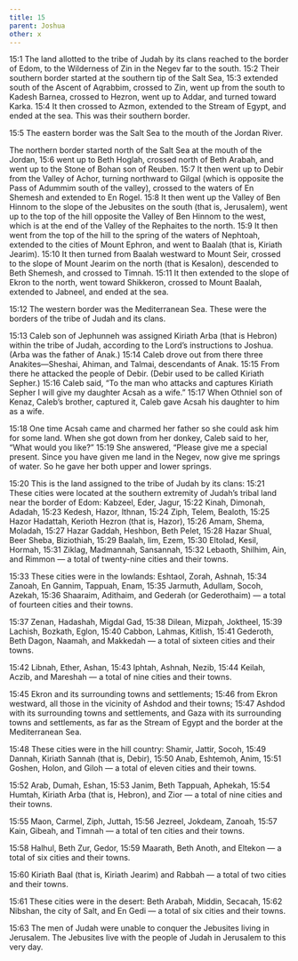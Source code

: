```yaml
---
title: 15
parent: Joshua
other: x
---
```


<a name="15:1">15:1</a> The land allotted to the tribe of Judah by its clans reached to the border of Edom, to the Wilderness of Zin in the Negev far to the south. <a name="15:2">15:2</a> Their southern border started at the southern tip of the Salt Sea, <a name="15:3">15:3</a> extended south of the Ascent of Aqrabbim, crossed to Zin, went up from the south to Kadesh Barnea, crossed to Hezron, went up to Addar, and turned toward Karka. <a name="15:4">15:4</a> It then crossed to Azmon, extended to the Stream of Egypt, and ended at the sea. This was their southern border.

<a name="15:5">15:5</a> The eastern border was the Salt Sea to the mouth of the Jordan River.

The northern border started north of the Salt Sea at the mouth of the Jordan, <a name="15:6">15:6</a> went up to Beth Hoglah, crossed north of Beth Arabah, and went up to the Stone of Bohan son of Reuben. <a name="15:7">15:7</a> It then went up to Debir from the Valley of Achor, turning northward to Gilgal (which is opposite the Pass of Adummim south of the valley), crossed to the waters of En Shemesh and extended to En Rogel. <a name="15:8">15:8</a> It then went up the Valley of Ben Hinnom to the slope of the Jebusites on the south (that is, Jerusalem), went up to the top of the hill opposite the Valley of Ben Hinnom to the west, which is at the end of the Valley of the Rephaites to the north. <a name="15:9">15:9</a> It then went from the top of the hill to the spring of the waters of Nephtoah, extended to the cities of Mount Ephron, and went to Baalah (that is, Kiriath Jearim). <a name="15:10">15:10</a> It then turned from Baalah westward to Mount Seir, crossed to the slope of Mount Jearim on the north (that is Kesalon), descended to Beth Shemesh, and crossed to Timnah. <a name="15:11">15:11</a> It then extended to the slope of Ekron to the north, went toward Shikkeron, crossed to Mount Baalah, extended to Jabneel, and ended at the sea.

<a name="15:12">15:12</a> The western border was the Mediterranean Sea. These were the borders of the tribe of Judah and its clans.

<a name="15:13">15:13</a> Caleb son of Jephunneh was assigned Kiriath Arba (that is Hebron) within the tribe of Judah, according to the Lord’s instructions to Joshua. (Arba was the father of Anak.) <a name="15:14">15:14</a> Caleb drove out from there three Anakites—Sheshai, Ahiman, and Talmai, descendants of Anak. <a name="15:15">15:15</a> From there he attacked the people of Debir. (Debir used to be called Kiriath Sepher.) <a name="15:16">15:16</a> Caleb said, “To the man who attacks and captures Kiriath Sepher I will give my daughter Acsah as a wife.” <a name="15:17">15:17</a> When Othniel son of Kenaz, Caleb’s brother, captured it, Caleb gave Acsah his daughter to him as a wife.

<a name="15:18">15:18</a> One time Acsah came and charmed her father so she could ask him for some land. When she got down from her donkey, Caleb said to her, “What would you like?” <a name="15:19">15:19</a> She answered, “Please give me a special present. Since you have given me land in the Negev, now give me springs of water. So he gave her both upper and lower springs.

<a name="15:20">15:20</a> This is the land assigned to the tribe of Judah by its clans: <a name="15:21">15:21</a> These cities were located at the southern extremity of Judah’s tribal land near the border of Edom: Kabzeel, Eder, Jagur, <a name="15:22">15:22</a> Kinah, Dimonah, Adadah, <a name="15:23">15:23</a> Kedesh, Hazor, Ithnan, <a name="15:24">15:24</a> Ziph, Telem, Bealoth, <a name="15:25">15:25</a> Hazor Hadattah, Kerioth Hezron (that is, Hazor), <a name="15:26">15:26</a> Amam, Shema, Moladah, <a name="15:27">15:27</a> Hazar Gaddah, Heshbon, Beth Pelet, <a name="15:28">15:28</a> Hazar Shual, Beer Sheba, Biziothiah, <a name="15:29">15:29</a> Baalah, Iim, Ezem, <a name="15:30">15:30</a> Eltolad, Kesil, Hormah, <a name="15:31">15:31</a> Ziklag, Madmannah, Sansannah, <a name="15:32">15:32</a> Lebaoth, Shilhim, Ain, and Rimmon — a total of twenty-nine cities and their towns.

<a name="15:33">15:33</a> These cities were in the lowlands: Eshtaol, Zorah, Ashnah, <a name="15:34">15:34</a> Zanoah, En Gannim, Tappuah, Enam, <a name="15:35">15:35</a> Jarmuth, Adullam, Socoh, Azekah, <a name="15:36">15:36</a> Shaaraim, Adithaim, and Gederah (or Gederothaim) — a total of fourteen cities and their towns.

<a name="15:37">15:37</a> Zenan, Hadashah, Migdal Gad, <a name="15:38">15:38</a> Dilean, Mizpah, Joktheel, <a name="15:39">15:39</a> Lachish, Bozkath, Eglon, <a name="15:40">15:40</a> Cabbon, Lahmas, Kitlish, <a name="15:41">15:41</a> Gederoth, Beth Dagon, Naamah, and Makkedah — a total of sixteen cities and their towns.

<a name="15:42">15:42</a> Libnah, Ether, Ashan, <a name="15:43">15:43</a> Iphtah, Ashnah, Nezib, <a name="15:44">15:44</a> Keilah, Aczib, and Mareshah — a total of nine cities and their towns.

<a name="15:45">15:45</a> Ekron and its surrounding towns and settlements; <a name="15:46">15:46</a> from Ekron westward, all those in the vicinity of Ashdod and their towns; <a name="15:47">15:47</a> Ashdod with its surrounding towns and settlements, and Gaza with its surrounding towns and settlements, as far as the Stream of Egypt and the border at the Mediterranean Sea.

<a name="15:48">15:48</a> These cities were in the hill country: Shamir, Jattir, Socoh, <a name="15:49">15:49</a> Dannah, Kiriath Sannah (that is, Debir), <a name="15:50">15:50</a> Anab, Eshtemoh, Anim, <a name="15:51">15:51</a> Goshen, Holon, and Giloh — a total of eleven cities and their towns.

<a name="15:52">15:52</a> Arab, Dumah, Eshan, <a name="15:53">15:53</a> Janim, Beth Tappuah, Aphekah, <a name="15:54">15:54</a> Humtah, Kiriath Arba (that is, Hebron), and Zior — a total of nine cities and their towns.

<a name="15:55">15:55</a> Maon, Carmel, Ziph, Juttah, <a name="15:56">15:56</a> Jezreel, Jokdeam, Zanoah, <a name="15:57">15:57</a> Kain, Gibeah, and Timnah — a total of ten cities and their towns.

<a name="15:58">15:58</a> Halhul, Beth Zur, Gedor, <a name="15:59">15:59</a> Maarath, Beth Anoth, and Eltekon — a total of six cities and their towns.

<a name="15:60">15:60</a> Kiriath Baal (that is, Kiriath Jearim) and Rabbah — a total of two cities and their towns.

<a name="15:61">15:61</a> These cities were in the desert: Beth Arabah, Middin, Secacah, <a name="15:62">15:62</a> Nibshan, the city of Salt, and En Gedi — a total of six cities and their towns.

<a name="15:63">15:63</a> The men of Judah were unable to conquer the Jebusites living in Jerusalem. The Jebusites live with the people of Judah in Jerusalem to this very day.